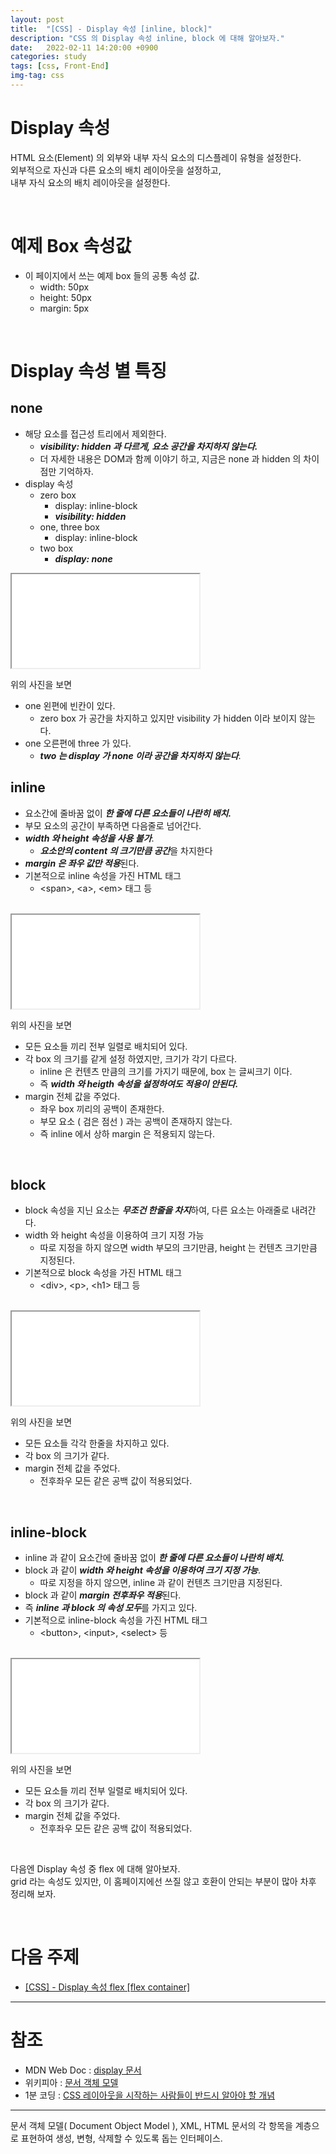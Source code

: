 ```yaml
---
layout: post
title:  "[CSS] - Display 속성 [inline, block]"
description: "CSS 의 Display 속성 inline, block 에 대해 알아보자."
date:   2022-02-11 14:20:00 +0900
categories: study
tags: [css, Front-End]
img-tag: css
---
```



<script defer src="/public/js/iframe.js"></script>

# Display 속성
HTML 요소(Element) 의 외부와 내부 자식 요소의 디스플레이 유형을 설정한다.  
외부적으로 자신과 다른 요소의 배치 레이아웃을 설정하고,    
내부 자식 요소의 배치 레이아웃을 설정한다.   

<br>


# 예제 Box 속성값
- 이 페이지에서 쓰는 예제 box 들의 공통 속성 값.
    - width: 50px 
    - height: 50px
    - margin: 5px
<br>

# Display 속성 별 특징

## none
- 해당 요소를 접근성 트리에서 제외한다.
    - ***visibility: hidden 과 다르게, 요소 공간을 차지하지 않는다.***
    - 더 자세한 내용은 
 <span class="tooltip" id="id-1">DOM</span>과 함께 이야기 하고, 지금은 none 과 hidden 의 차이점만 기억하자.  
- display 속성
    - zero box
        - display: inline-block 
        - ***visibility: hidden***
    - one, three box
        - display: inline-block
    - two box
        - ***display: none***
<iframe class="code-box" src="/assets/html/base-layout/none.html"></iframe>


위의 사진을 보면   
- one 왼편에 빈칸이 있다.
    - zero box 가 공간을 차지하고 있지만 visibility 가 hidden 이라 보이지 않는다.
- one 오른편에 three 가 있다.
    - ***two 는 display 가 none 이라 공간을 차지하지 않는다***.

    

## inline

- 요소간에 줄바꿈 없이 ***한 줄에 다른 요소들이 나란히 배치.***
- 부모 요소의 공간이 부족하면 다음줄로 넘어간다.
- ***width 와 height 속성을 사용 불가***. 
    - ***요소안의 content 의 크기만큼 공간***을 차지한다
- ***margin 은 좌우 값만 적용***된다.  
- 기본적으로 inline 속성을 가진 HTML 태그 
    - \<span>, \<a>, \<em> 태그 등

<br>


<iframe class="code-box" src="/assets/html/base-layout/inline.html"></iframe>

위의 사진을 보면 
- 모든 요소들 끼리 전부 일렬로 배치되어 있다.  
- 각 box 의 크기를 같게 설정 하였지만, 크기가 각기 다르다.     
    - inline 은 컨텐츠 만큼의 크기를 가지기 때문에, box 는 글씨크기 이다.   
    - 즉 ***width 와 heigth 속성을 설정하여도 적용이 안된다.*** 
- margin 전체 값을 주었다.
    - 좌우 box 끼리의 공백이 존재한다.
    - 부모 요소 ( 검은 점선 ) 과는 공백이 존재하지 않는다.  
    - 즉 inline 에서 상하 margin 은 적용되지 않는다.    

<br>

## block
- block 속성을 지닌 요소는 ***무조건 한줄을 차지***하여, 다른 요소는 아래줄로 내려간다.   
- width 와 height 속성을 이용하여 크기 지정 가능
    - 따로 지정을 하지 않으면 width 부모의 크기만큼, height 는 컨텐츠 크기만큼 지정된다. 
- 기본적으로 block 속성을 가진 HTML 태그
    - \<div>, \<p>, \<h1> 태그 등

<br>

<iframe class="code-box" src="/assets/html/base-layout/block.html"></iframe>

위의 사진을 보면 
- 모든 요소들 각각 한줄을 차지하고 있다.    
- 각 box 의 크기가 같다.     
- margin 전체 값을 주었다.
    - 전후좌우 모든 같은 공백 값이 적용되었다.    

<br>

## inline-block
- inline 과 같이 요소간에 줄바꿈 없이 ***한 줄에 다른 요소들이 나란히 배치.***
- block 과 같이 ***width 와 height 속성을 이용하여 크기 지정 가능***. 
    - 따로 지정을 하지 않으면, inline 과 같이 컨텐츠 크기만큼 지정된다.
- block 과 같이 ***margin 전후좌우 적용***된다.  
- 즉 ***inline 과 block 의 속성 모두***를 가지고 있다.  
- 기본적으로 inline-block 속성을 가진 HTML 태그 
    - \<button>, \<input>, \<select> 등

<br>
<iframe class="code-box" src="/assets/html/base-layout/inline-block.html"></iframe>

위의 사진을 보면 
- 모든 요소들 끼리 전부 일렬로 배치되어 있다.  
- 각 box 의 크기가 같다.     
- margin 전체 값을 주었다.
    - 전후좌우 모든 같은 공백 값이 적용되었다.    
<br>

다음엔 Display 속성 중 flex 에 대해 알아보자.  
grid 라는 속성도 있지만, 이 홈페이지에선 쓰질 않고 호환이 안되는 부분이 많아 차후 정리해 보자.  

<br>

# 다음 주제
- [[CSS] - Display 속성 flex [flex container]][display2-link]

<hr>

# 참조
- MDN Web Doc : [display 문서][display-link]
- 위키피아 : [문서 객체 모델][dom-link]
- 1분 코딩 : [CSS 레이아웃을 시작하는 사람들이 반드시 알아야 할 개념][display-1min-link]
<hr>


<div class="tooltip-desc">
    <div class="tooltip-description" id="desc-1">
    문서 객체 모델( Document Object Model ),  XML, HTML 문서의 각 항목을 계층으로 표현하여 생성, 변형, 삭제할 수 있도록 돕는 인터페이스.
    </div>
</div>

[dom-link]: https://ko.wikipedia.org/wiki/%EB%AC%B8%EC%84%9C_%EA%B0%9D%EC%B2%B4_%EB%AA%A8%EB%8D%B8
[display-link]: https://developer.mozilla.org/ko/docs/Web/CSS/display
[display-1min-link]: https://studiomeal.com/archives/282

[display2-link]: /study/2022/02/11/css-display2.html




